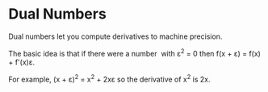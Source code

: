 # Dual Numbers

Dual numbers let you compute derivatives to machine precision.

The basic idea is that if there were a number <math>&epsilon; &ne; 0</math> with &epsilon;<sup>2</sup> = 0
then f(x + &epsilon;) = f(x) + f'(x)&epsilon;.

For example, (x + &epsilon;)<sup>2</sup> = x<sup>2</sup> + 2x&epsilon; so the derivative of
x<sup>2</sup> is 2x.
